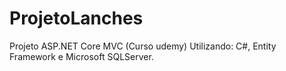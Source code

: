 # ProjetoLanches
Projeto ASP.NET Core MVC (Curso udemy)
Utilizando: 
C#, Entity Framework e Microsoft SQLServer.
